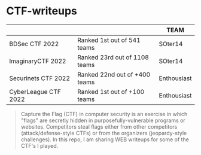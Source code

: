# CTF-writeups

|                      |                               | TEAM     |
|----------------------|-------------------------------|-------------|
| BDSec CTF 2022       | Ranked 1st out of 541 teams   | SOter14     |
| ImaginaryCTF 2022    | Ranked 23rd out of 1108 teams | SOter14     |
| Securinets CTF 2022  | Ranked 22nd out of +400 teams | Enthousiast |
| CyberLeague CTF 2022 | Ranked 1st out of +100 teams  | Enthousiast |



>Capture the Flag (CTF) in computer security is an exercise in which "flags" are secretly hidden in purposefully-vulnerable programs or websites.
>Competitors steal flags either from other competitors (attack/defense-style CTFs) or from the organizers (jeopardy-style challenges).
>In this repo, I am sharing WEB writeups for some of the CTF's I played. 
